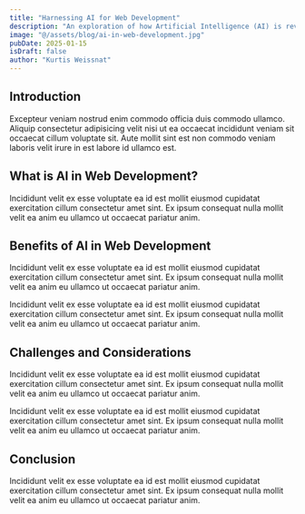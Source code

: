 ```yaml
---
title: "Harnessing AI for Web Development"
description: "An exploration of how Artificial Intelligence (AI) is revolutionizing web development, enhancing user experiences, and streamlining design processes."
image: "@/assets/blog/ai-in-web-development.jpg"
pubDate: 2025-01-15
isDraft: false
author: "Kurtis Weissnat"
---
```


## Introduction

Excepteur veniam nostrud enim commodo officia duis commodo ullamco. Aliquip consectetur adipisicing velit nisi ut ea occaecat incididunt veniam sit occaecat cillum voluptate sit. Aute mollit sint est non commodo veniam laboris velit irure in est labore id ullamco est.

## What is AI in Web Development?

Incididunt velit ex esse voluptate ea id est mollit eiusmod cupidatat exercitation cillum consectetur amet sint. Ex ipsum consequat nulla mollit velit ea anim eu ullamco ut occaecat pariatur anim.

## Benefits of AI in Web Development

Incididunt velit ex esse voluptate ea id est mollit eiusmod cupidatat exercitation cillum consectetur amet sint. Ex ipsum consequat nulla mollit velit ea anim eu ullamco ut occaecat pariatur anim.

Incididunt velit ex esse voluptate ea id est mollit eiusmod cupidatat exercitation cillum consectetur amet sint. Ex ipsum consequat nulla mollit velit ea anim eu ullamco ut occaecat pariatur anim.

## Challenges and Considerations
Incididunt velit ex esse voluptate ea id est mollit eiusmod cupidatat exercitation cillum consectetur amet sint. Ex ipsum consequat nulla mollit velit ea anim eu ullamco ut occaecat pariatur anim.

Incididunt velit ex esse voluptate ea id est mollit eiusmod cupidatat exercitation cillum consectetur amet sint. Ex ipsum consequat nulla mollit velit ea anim eu ullamco ut occaecat pariatur anim.

## Conclusion

Incididunt velit ex esse voluptate ea id est mollit eiusmod cupidatat exercitation cillum consectetur amet sint. Ex ipsum consequat nulla mollit velit ea anim eu ullamco ut occaecat pariatur anim.